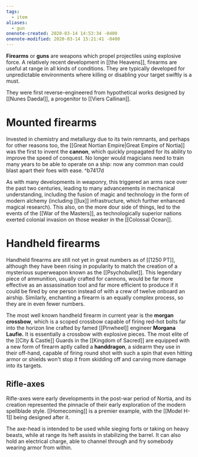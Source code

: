 ```yaml
---
tags:
  - item
aliases:
  - gun
onenote-created: 2020-03-14 14:53:34 -0400
onenote-modified: 2020-03-14 15:21:41 -0400
---
```

**Firearms** or **guns** are weapons which propel projectiles using explosive force. A relatively recent development in [[the Heavens]], firearms are useful at range in all kinds of conditions. They are typically developed for unpredictable environments where killing or disabling your target swiftly is a must.

They were first reverse-engineered from hypothetical works designed by [[Nunes Daedal]], a progenitor to [[Viers Callinan]]. 

# Mounted firearms


Invested in chemistry and metallurgy due to its twin remnants, and perhaps for other reasons too, the [[Great Nortian Empire|Great Empire of Nortia]] was the first to invent the **cannon**, which quickly propagated for its ability to improve the speed of conquest. No longer would magicians need to train many years to be able to operate on a ship: now any common man could blast apart their foes with ease. ^b7417d

As with many developments in weaponry, this triggered an arms race over the past two centuries, leading to many advancements in mechanical understanding, including the fusion of magic and technology in the form of modern alchemy (including [[lux]] infrastructure, which further enhanced magical research). This also, on the more dour side of things, led to the events of the [[War of the Masters]], as technologically superior nations exerted colonial invasion on those weaker in the [[Colossal Ocean]].

# Handheld firearms
Handheld firearms are still not yet in great numbers as of [[1250 PT]], although they have been rising in popularity to match the creation of a mysterious superweapon known as the [[Psychobullet]]. This legendary piece of ammunition, usually crafted for cannons, would be far more effective as an assassination tool and far more efficient to produce if it could be fired by one person instead of with a crew of twelve onboard an airship. Similarly, enchanting a firearm is an equally complex process, so they are in even fewer numbers.

The most well known handheld firearm in current year is the **morgan crossbow**, which is a scoped crossbow capable of firing red-hot bolts far into the horizon line crafted by famed [[Pinwheel]] engineer **Morgana Laufie.** It is essentially a crossbow with explosive pieces. The most elite of the [[City & Castle]] Guards in the [[Kingdom of Sacred]] are equipped with a new form of firearm aptly called a **handdragon**, a sidearm they use in their off-hand, capable of firing round shot with such a spin that even hitting armor or shields won't stop it from skidding off and carving more damage into its targets.

## Rifle-axes
Rifle-axes were early developments in the post-war period of Nortia, and its creation represented the pinnacle of their early exploration of the modern spellblade style. [[Homecoming]] is a premier example, with the [[Model H-1]] being designed after it.

The axe-head is intended to be used while sieging forts or taking on heavy beasts, while at range its heft assists in stabilizing the barrel. It can also hold an electrical charge, able to channel through and fry somebody wearing armor from within.

